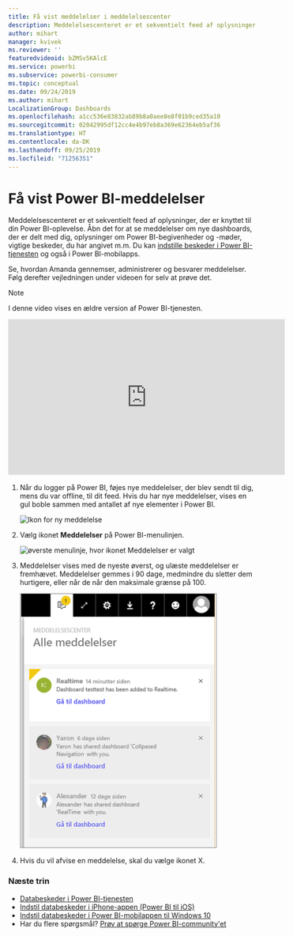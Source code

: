 ```yaml
---
title: Få vist meddelelser i meddelelsescenter
description: Meddelelsescenteret er et sekventielt feed af oplysninger, der er knyttet til din Power BI-oplevelse.
author: mihart
manager: kvivek
ms.reviewer: ''
featuredvideoid: bZMSv5KAlcE
ms.service: powerbi
ms.subservice: powerbi-consumer
ms.topic: conceptual
ms.date: 09/24/2019
ms.author: mihart
LocalizationGroup: Dashboards
ms.openlocfilehash: a1cc536e83832ab89b8a0aee8e8f01b9ced35a10
ms.sourcegitcommit: 02042995df12cc4e4b97eb8a369e62364eb5af36
ms.translationtype: HT
ms.contentlocale: da-DK
ms.lasthandoff: 09/25/2019
ms.locfileid: "71256351"
---
```

# <a name="view-power-bi-notifications"></a>Få vist Power BI-meddelelser
Meddelelsescenteret er et sekventielt feed af oplysninger, der er knyttet til din Power BI-oplevelse. Åbn det for at se meddelelser om nye dashboards, der er delt med dig, oplysninger om Power BI-begivenheder og -møder, vigtige beskeder, du har angivet m.m. Du kan [indstille beskeder i Power BI-tjenesten](end-user-alerts.md) og også i Power BI-mobilapps.

Se, hvordan Amanda gennemser, administrerer og besvarer meddelelser. Følg derefter vejledningen under videoen for selv at prøve det.    

> [!NOTE]
> I denne video vises en ældre version af Power BI-tjenesten. 

<iframe width="560" height="315" src="https://www.youtube.com/embed/bZMSv5KAlcE" frameborder="0" allowfullscreen></iframe>


1. Når du logger på Power BI, føjes nye meddelelser, der blev sendt til dig, mens du var offline, til dit feed. Hvis du har nye meddelelser, vises en gul boble sammen med antallet af nye elementer i Power BI.
   
   ![Ikon for ny meddelelse](./media/end-user-notification-center/power-bi-new-notification.png)
2. Vælg ikonet **Meddelelser** på Power BI-menulinjen.
   
   ![øverste menulinje, hvor ikonet Meddelelser er valgt](./media/end-user-notification-center/power-bi-notifications-icon.png)
3. Meddelelser vises med de nyeste øverst, og ulæste meddelelser er fremhævet. Meddelelser gemmes i 90 dage, medmindre du sletter dem hurtigere, eller når de når den maksimale grænse på 100.
   
   ![Meddelelsescenter](./media/end-user-notification-center/power-bi-notification-center.png)
4. Hvis du vil afvise en meddelelse, skal du vælge ikonet X.

### <a name="next-steps"></a>Næste trin
* [Databeskeder i Power BI-tjenesten](end-user-alerts.md)
* [Indstil databeskeder i iPhone-appen (Power BI til iOS)](mobile/mobile-set-data-alerts-in-the-mobile-apps.md)
* [Indstil databeskeder i Power BI-mobilappen til Windows 10](mobile/mobile-set-data-alerts-in-the-mobile-apps.md)
* Har du flere spørgsmål? [Prøv at spørge Power BI-community'et](http://community.powerbi.com/)

